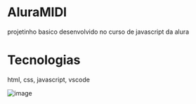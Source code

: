 # AluraMIDI

projetinho basico desenvolvido no curso  de javascript da alura 

# Tecnologias
html, 
css,
javascript,
vscode

![image](https://github.com/sossego922/AluraMIDI/assets/62663466/7655afb2-c724-49eb-bf76-58cbe1b4ac82)
